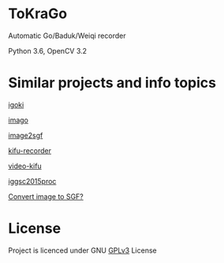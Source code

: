 # ToKraGo
Automatic Go/Baduk/Weiqi recorder

Python 3.6, OpenCV 3.2


# Similar projects and info topics

[igoki](https://github.com/CmdrDats/igoki)

[imago](https://github.com/tomasmcz/imago)

[image2sgf](https://github.com/v01d-cypher/image2sgf)

[kifu-recorder](https://github.com/leonardost/kifu-recorder)

[video-kifu](http://www.oipaz.net/VideoKifu.html)

[iggsc2015proc](https://github.com/pasky/iggsc2015proc/blob/master/Carta-Corsolini.pdf)

[Convert image to SGF?](https://www.reddit.com/r/baduk/comments/4007bc/convert_image_to_sgf/?)






# License
Project is licenced under GNU [GPLv3](https://www.gnu.org/licenses/gpl-3.0.en.html) License
